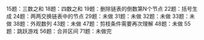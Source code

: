 15题：三数之和
18题：四数之和
19题：删除链表的倒数第N个节点
22题：括号生成
24题：两两交换链表中的节点
29题：未做
31题：未做
32题：未做
33题：未做
38题：外观数列
43题：未做
47题：剪枝条件需要再次理解
48题：未做
55题：跳跃游戏
56题：合并区间
71题：未做完